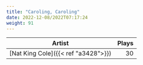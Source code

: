 ```yaml
---
title: "Caroling, Caroling"
date: 2022-12-08/2022T07:17:24
weight: 91
---
```




 Artist | Plays 
----- | -----:
[Nat King Cole]({{< ref "a3428">}}) | 30
